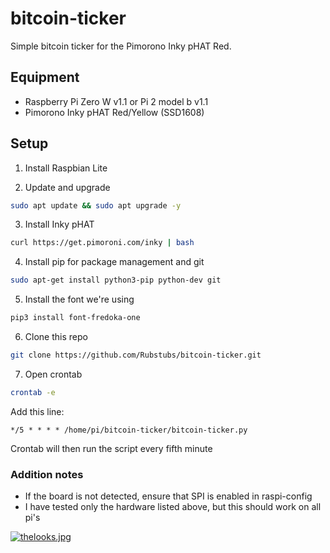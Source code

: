 # bitcoin-ticker
Simple bitcoin ticker for the Pimorono Inky pHAT Red.

## Equipment
* Raspberry Pi Zero W v1.1 or Pi 2 model b v1.1
* Pimorono Inky pHAT Red/Yellow (SSD1608)

## Setup
1. Install Raspbian Lite

2. Update and upgrade 
```sh
sudo apt update && sudo apt upgrade -y
```

3. Install Inky pHAT
```sh
curl https://get.pimoroni.com/inky | bash
```

4. Install pip for package management and git
```sh
sudo apt-get install python3-pip python-dev git
```

5. Install the font we're using
```sh
pip3 install font-fredoka-one
```

6. Clone this repo
```sh
git clone https://github.com/Rubstubs/bitcoin-ticker.git
```

7. Open crontab
```sh
crontab -e
```

Add this line:
```n
*/5 * * * * /home/pi/bitcoin-ticker/bitcoin-ticker.py
```

Crontab will then run the script every fifth minute

### Addition notes
* If the board is not detected, ensure that SPI is enabled in raspi-config
* I have tested only the hardware listed above, but this should work on all pi's

[![thelooks.jpg](https://i.postimg.cc/MHdPKh8M/thelooks.jpg)](https://postimg.cc/8ffBZXcN)
